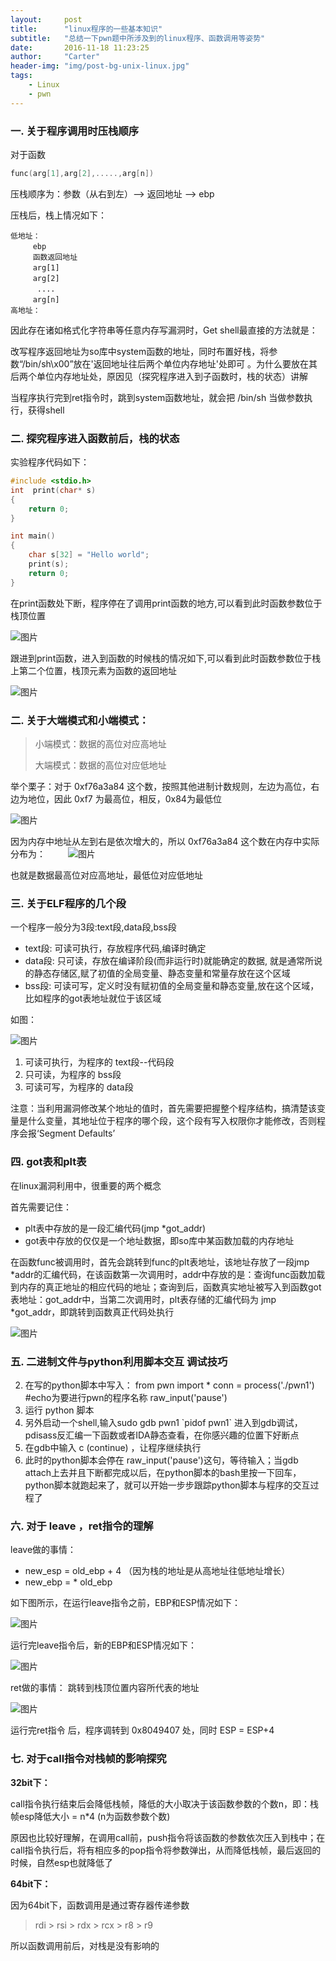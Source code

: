 ```yaml
---
layout:     post
title:      "linux程序的一些基本知识"
subtitle:   "总结一下pwn题中所涉及到的linux程序、函数调用等姿势"
date:       2016-11-18 11:23:25
author:     "Carter"
header-img: "img/post-bg-unix-linux.jpg"
tags:
    - Linux
    - pwn
---
```



### 一. 关于程序调用时压栈顺序
对于函数

```c++
func(arg[1],arg[2],.....,arg[n])
```

压栈顺序为：参数（从右到左）--> 返回地址 --> ebp

压栈后，栈上情况如下：

```
低地址：
　　　ebp
　　　函数返回地址
　　　arg[1]
　　　arg[2]
　　　 ....
　　　arg[n]　　
高地址：
```

因此存在诸如格式化字符串等任意内存写漏洞时，Get shell最直接的方法就是：

 改写程序返回地址为so库中system函数的地址，同时布置好栈，将参数“/bin/sh\x00”放在'返回地址往后两个单位内存地址'处即可 。为什么要放在其后两个单位内存地址处，原因见（探究程序进入到子函数时，栈的状态）讲解
 
当程序执行完到ret指令时，跳到system函数地址，就会把 /bin/sh 当做参数执行，获得shell


### 二. 探究程序进入函数前后，栈的状态
实验程序代码如下：

```c++
#include <stdio.h>
int  print(char* s)
{
	return 0;
}

int main()
{
	char s[32] = "Hello world";
	print(s);
 	return 0;
}
```

在print函数处下断，程序停在了调用print函数的地方,可以看到此时函数参数位于栈顶位置

![图片](https://raw.githubusercontent.com/carterMgj/blog_img/master/2016-11-18-pwn-base-knowledge/1.png)

跟进到print函数，进入到函数的时候栈的情况如下,可以看到此时函数参数位于栈上第二个位置，栈顶元素为函数的返回地址

![图片](https://raw.githubusercontent.com/carterMgj/blog_img/master/2016-11-18-pwn-base-knowledge/2.png)

### 二. 关于大端模式和小端模式：
> 小端模式：数据的高位对应高地址
> 
> 大端模式：数据的高位对应低地址

举个栗子：对于 0xf76a3a84 这个数，按照其他进制计数规则，左边为高位，右边为地位，因此 0xf7 为最高位，相反，0x84为最低位

![图片](https://raw.githubusercontent.com/carterMgj/blog_img/master/2016-11-18-pwn-base-knowledge/3.png)

因为内存中地址从左到右是依次增大的，所以 0xf76a3a84 这个数在内存中实际分布为：
　　
![图片](https://raw.githubusercontent.com/carterMgj/blog_img/master/2016-11-18-pwn-base-knowledge/4.png)

也就是数据最高位对应高地址，最低位对应低地址

### 三.  关于ELF程序的几个段
一个程序一般分为3段:text段,data段,bss段

 - text段:  可读可执行，存放程序代码,编译时确定
 - data段:  只可读，存放在编译阶段(而非运行时)就能确定的数据,
就是通常所说的静态存储区,赋了初值的全局变量、静态变量和常量存放在这个区域
 - bss段:   可读可写，定义时没有赋初值的全局变量和静态变量,放在这个区域，比如程序的got表地址就位于该区域

如图：

![图片](https://raw.githubusercontent.com/carterMgj/blog_img/master/2016-11-18-pwn-base-knowledge/5.png)

1.  可读可执行，为程序的 text段--代码段
2.  只可读，为程序的 bss段
3.  可读可写，为程序的 data段

注意：当利用漏洞修改某个地址的值时，首先需要把握整个程序结构，搞清楚该变量是什么变量，其地址位于程序的哪个段，这个段有写入权限你才能修改，否则程序会报‘Segment Defaults’



### 四.   got表和plt表
 在linux漏洞利用中，很重要的两个概念

首先需要记住：

 - plt表中存放的是一段汇编代码(jmp *got_addr)
 - got表中存放的仅仅是一个地址数据，即so库中某函数加载的内存地址

在函数func被调用时，首先会跳转到func的plt表地址，该地址存放了一段jmp *addr的汇编代码，在该函数第一次调用时，addr中存放的是：查询func函数加载到内存的真正地址的相应代码的地址；查询到后，函数真实地址被写入到函数got表地址：got_addr中，当第二次调用时，plt表存储的汇编代码为 jmp *got_addr，即跳转到函数真正代码处执行

![图片](https://raw.githubusercontent.com/carterMgj/blog_img/master/2016-11-18-pwn-base-knowledge/6.png)


### 五. 二进制文件与python利用脚本交互 调试技巧

 2. 在写的python脚本中写入：
   from pwn import *
   conn = process('./pwn1')   #echo为要进行pwn的程序名称
   raw_input('pause')
 3. 运行 python 脚本
 4. 另外启动一个shell,输入sudo gdb pwn1 \`pidof pwn1\` 进入到gdb调试，pdisass反汇编一下函数或者IDA静态查看，在你感兴趣的位置下好断点
 5. 在gdb中输入 c (continue) ，让程序继续执行
 6. 此时的python脚本会停在 raw_input('pause')这句，等待输入；当gdb attach上去并且下断都完成以后，在python脚本的bash里按一下回车，python脚本就跑起来了，就可以开始一步步跟踪python脚本与程序的交互过程了  

### 六. 对于 leave ，ret指令的理解
leave做的事情：

 - new_esp  = old_ebp + 4 （因为栈的地址是从高地址往低地址增长）
 - new_ebp = * old_ebp

如下图所示，在运行leave指令之前，EBP和ESP情况如下：

![图片](https://raw.githubusercontent.com/carterMgj/blog_img/master/2016-11-18-pwn-base-knowledge/7.png)

运行完leave指令后，新的EBP和ESP情况如下：

![图片](https://raw.githubusercontent.com/carterMgj/blog_img/master/2016-11-18-pwn-base-knowledge/8.png)

ret做的事情：
    跳转到栈顶位置内容所代表的地址
    
![图片](https://raw.githubusercontent.com/carterMgj/blog_img/master/2016-11-18-pwn-base-knowledge/9.png)

运行完ret指令 后，程序调转到 0x8049407 处，同时 ESP = ESP+4

### 七. 对于call指令对栈帧的影响探究
**32bit下：**

 call指令执行结束后会降低栈帧，降低的大小取决于该函数参数的个数n，即：栈帧esp降低大小 = n*4  (n为函数参数个数)
 
 原因也比较好理解，在调用call前，push指令将该函数的参数依次压入到栈中；在call指令执行后，将有相应多的pop指令将参数弹出，从而降低栈帧，最后返回的时候，自然esp也就降低了
    
**64bit下：**

因为64bit下，函数调用是通过寄存器传递参数

> rdi > rsi > rdx > rcx > r8 > r9


所以函数调用前后，对栈是没有影响的





